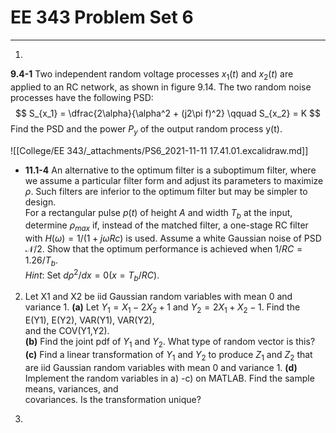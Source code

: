 # EE 343 Problem Set 6
---

1. 
__9.4-1__ Two independent random voltage processes $x_1(t)$ and $x_2(t)$ are applied to an RC network, as shown in figure 9.14. The two random noise processes have the following PSD:
$$
    S_{x_1} = \dfrac{2\alpha}{\alpha^2 + (j2\pi f)^2} \qquad S_{x_2} = K
$$
Find the PSD and the power $P_y$ of the output random process y(t).

![[College/EE 343/_attachments/PS6_2021-11-11 17.41.01.excalidraw.md]]

- __11.1-4__ An alternative to the optimum filter is a suboptimum filter, where we assume a particular filter form and adjust its parameters to maximize $\rho$. Such filters are inferior to the optimum filter but may be simpler to design.
\
For a rectangular pulse $p(t)$ of height $A$ and width $T_b$ at the input, determine $\rho_{max}$ if, instead of the matched filter, a one-stage RC filter with $H(\omega) = 1/(1 + j\omega Rc)$ is used. Assume a white Gaussian noise of PSD $\mathcal{N}/2$. Show that the optimum performance is achieved when $1/RC = 1.26/T_b$.
\
_Hint_: Set $d\rho^2/dx = 0 (x = T_b/RC)$.

2) Let X1 and X2 be iid Gaussian random variables with mean 0 and variance 1.
__(a)__ Let $Y_1 = X_1 −2X_2 + 1$ and $Y_2 = 2X_1 + X_2 −1$. Find the E(Y1), E(Y2), VAR(Y1), VAR(Y2),  
and the COV(Y1,Y2).  
__(b)__ Find the joint pdf of $Y_1$ and $Y_2$. What type of random vector is this?  
__(c)__ Find a linear transformation of $Y_1$ and $Y_2$ to produce $Z_1$ and $Z_2$ that are iid Gaussian random variables with mean 0 and variance 1.
__(d)__ Implement the random variables in a) -c) on MATLAB. Find the sample means, variances, and  
covariances. Is the transformation unique?

3)